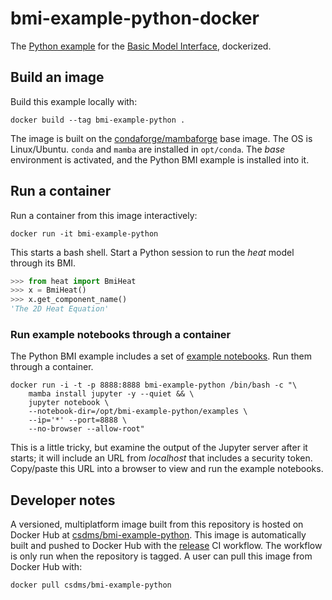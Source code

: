 # bmi-example-python-docker

The [Python example](https://github.com/csdms/bmi-example-python)
for the [Basic Model Interface](https://bmi.readthedocs.io),
dockerized.

## Build an image

Build this example locally with:
```
docker build --tag bmi-example-python .
```
The image is built on the [condaforge/mambaforge](https://hub.docker.com/r/condaforge/mambaforge) base image.
The OS is Linux/Ubuntu.
`conda` and `mamba` are installed in `opt/conda`.
The *base* environment is activated,
and the Python BMI example is installed into it.

## Run a container

Run a container from this image interactively:
```
docker run -it bmi-example-python
```
This starts a bash shell.
Start a Python session to run the *heat* model through its BMI.
```python
>>> from heat import BmiHeat
>>> x = BmiHeat()
>>> x.get_component_name()
'The 2D Heat Equation'
```

### Run example notebooks through a container

The Python BMI example includes a set of [example notebooks](https://github.com/csdms/bmi-example-python/tree/master/examples).
Run them through a container.
```
docker run -i -t -p 8888:8888 bmi-example-python /bin/bash -c "\
    mamba install jupyter -y --quiet && \
    jupyter notebook \
    --notebook-dir=/opt/bmi-example-python/examples \
    --ip='*' --port=8888 \
    --no-browser --allow-root"
```
This is a little tricky, but
examine the output of the Jupyter server after it starts;
it will include an URL from *localhost* that includes a security token.
Copy/paste this URL into a browser to view and run the example notebooks.

## Developer notes

A versioned, multiplatform image built from this repository is hosted on Docker Hub
at [csdms/bmi-example-python](https://hub.docker.com/repository/docker/csdms/bmi-example-python/).
This image is automatically built and pushed to Docker Hub
with the [release](./.github/workflows/release.yml) CI workflow.
The workflow is only run when the repository is tagged.
A user can pull this image from Docker Hub with:
```
docker pull csdms/bmi-example-python
```
